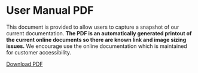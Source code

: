 # User Manual PDF

This document is provided to allow users to capture a snapshot of our current documentation. **The PDF is an automatically generated printout of the current online documents so there are known link and image sizing issues.** We encourage use the online documentation which is maintained for customer accessibility.

[Download PDF](http://docs.inertialsense.com/user-manual/reference/user_manual_pdf/InertialSenseDocs.pdf)




